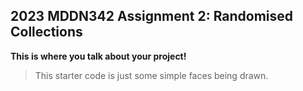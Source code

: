 ## 2023 MDDN342 Assignment 2: Randomised Collections
**This is where you talk about your project!**

>This starter code is just some simple faces being drawn. 



